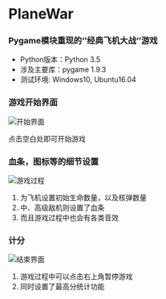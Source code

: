 # PlaneWar
### Pygame模块重现的‘’经典飞机大战‘’游戏

- Python版本：Python 3.5
- 涉及主要库：pygame 1.9.3
- 测试环境: Windows10, Ubuntu16.04


### 游戏开始界面
![开始界面](http://p79r368jm.bkt.clouddn.com/game/PlaneIndex.png)

点击空白处即可开始游戏


### 血条，图标等的细节设置
![游戏过程](http://p79r368jm.bkt.clouddn.com/game/PlaneGame.png)

1. 为飞机设置初始生命数量，以及核弹数量<br>
2. 中、高级敌机则设置了血条<br>
3. 而且游戏过程中也会有各类音效


### 计分
![结束界面](http://p79r368jm.bkt.clouddn.com/game/GameOver.png)

1. 游戏过程中可以点击右上角暂停游戏<br>
3. 同时设置了最高分统计功能
